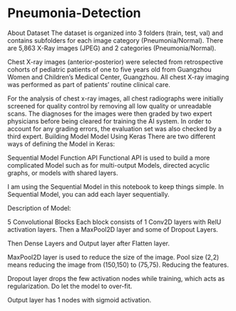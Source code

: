 # Pneumonia-Detection

About Dataset
The dataset is organized into 3 folders (train, test, val) and contains subfolders for each image category (Pneumonia/Normal). There are 5,863 X-Ray images (JPEG) and 2 categories (Pneumonia/Normal).

Chest X-ray images (anterior-posterior) were selected from retrospective cohorts of pediatric patients of one to five years old from Guangzhou Women and Children’s Medical Center, Guangzhou. All chest X-ray imaging was performed as part of patients’ routine clinical care.

For the analysis of chest x-ray images, all chest radiographs were initially screened for quality control by removing all low quality or unreadable scans. The diagnoses for the images were then graded by two expert physicians before being cleared for training the AI system. In order to account for any grading errors, the evaluation set was also checked by a third expert.
Building Model
Model Using Keras There are two different ways of defining the Model in Keras:

Sequential Model
Function API
Functional API is used to build a more complicated Model such as for multi-output Models, directed acyclic graphs, or models with shared layers.

I am using the Sequential Model in this notebook to keep things simple. In Sequential Model, you can add each layer sequentially.

Description of Model:

5 Convolutional Blocks Each block consists of 1 Conv2D layers with RelU activation layers. Then a MaxPool2D layer and some of Dropout Layers.

Then Dense Layers and Output layer after Flatten layer.

MaxPool2D layer is used to reduce the size of the image. Pool size (2,2) means reducing the image from (150,150) to (75,75). Reducing the features.

Dropout layer drops the few activation nodes while training, which acts as regularization. Do let the model to over-fit.

Output layer has 1 nodes with sigmoid activation.




